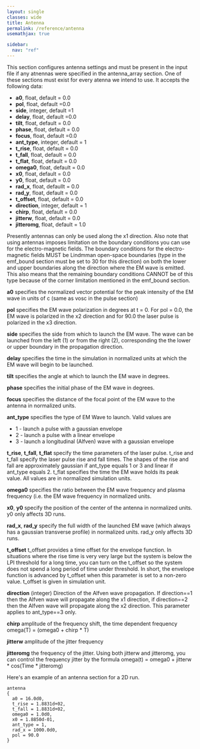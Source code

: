 ```yaml
---
layout: single
classes: wide
title: Antenna
permalink: /reference/antenna
usemathjax: true

sidebar:
  nav: "ref"
---
```


This section configures antenna settings and must be present in the
input file if any atnennas were specified in the antenna_array section.
One of these sections must exist for every atenna we intend to use. It
accepts the following data:

- **a0**, float, default = 0.0
- **pol**, float, default =0.0
- **side**, integer, default =1
- **delay**, float, default =0.0
- **tilt**, float, default = 0.0
- **phase**, float, default = 0.0
- **focus**, float, default =0.0
- **ant_type**, integer, default = 1
- **t_rise**, float, default = 0.0
- **t_fall**, float, default = 0.0
- **t_flat**, float, default = 0.0
- **omega0**, float, default = 0.0
- **x0**, float, default = 0.0
- **y0**, float, default = 0.0
- **rad_x**, float, defaullt = 0.0
- **rad_y**, float, default = 0.0
- **t_offset**, float, default = 0.0
- **direction**, integer, default = 1
- **chirp**, float, default = 0.0
- **jitterw**, float, default = 0.0
- **jitteromg**, float, default = 1.0

Presently antennas can only be used along the x1 direction. Also note
that using antennas imposes limitation on the boundary conditions you
can use for the electro-magnetic fields. The boundary conditions for the
electro-magnetic fields MUST be Lindmman open-space boundaries (type in
the emf_bound section must be set to 30 for this direction) on both the
lower and upper boundaries along the direction where the EM wave is
emitted. This also means that the remaining boundary conditions CANNOT
be of this type because of the corner limitation mentioned in the
emf_bound section.

**a0** specifies the normalized vector potential for the peak intensity
of the EM wave in units of c (same as vosc in the pulse section)

**pol** specifies the EM wave polarization in degrees at t = 0. For pol
= 0.0, the EM wave is polarized in the x2 direction and for 90.0 the
laser pulse is polarized in the x3 direction.

**side** specifies the side from which to launch the EM wave. The wave
can be launched from the left (1) or from the right (2), corresponding
the the lower or upper boundary in the propagation direction.

**delay** specifies the time in the simulation in normalized units at
which the EM wave will begin to be launched.

**tilt** specifies the angle at which to launch the EM wave in degrees.

**phase** specifies the initial phase of the EM wave in degrees.

**focus** specifies the distance of the focal point of the EM wave to
the antenna in normalized units.

**ant_type** specifies the type of EM Wave to launch. Valid values are

- 1 - launch a pulse with a gaussian envelope
- 2 - launch a pulse with a linear envelope
- 3 - launch a longitudinal (Alfven) wave with a gaussian envelope

**t_rise**, **t_fall**, **t_flat** specify the time parameters of the
laser pulse. t_rise and t_fall specify the laser pulse rise and fall
times. The shapes of the rise and fall are approximately gaussian if
ant_type equals 1 or 3 and linear if ant_type equals 2. t_flat specifies
the time the EM wave holds its peak value. All values are in normalized
simulation units.

**omega0** specifies the ratio between the EM wave frequency and plasma
frequency (i.e. the EM wave frequency in normalized units.

**x0**, **y0** specify the position of the center of the antenna in
normalized units. y0 only affects 3D runs.

**rad_x**, **rad_y** specify the full width of the launched EM wave
(which always has a gaussian transverse profile) in normalized units.
rad_y only affects 3D runs.

**t_offset** t_offset provides a time offset for the envelope function.  In situations where the rise time is very very large but the system is below the LPI threshold for a long time, you can turn on the t_offset so the system does not spend a long period of time under threshold.  In short, the envelope function is advanced by t_offset when this parameter is set to a non-zero value.  t_offset is given in simulation unit.

**direction** (integer) Direction of the Alfven wave propagation.  If direction==1 then the Alfven wave will propagate along the x1 direction, if direction==2 then the Alfven wave will propagate along the x2 direction.  This parameter applies to ant_type==3 only.

**chirp** amplitude of the frequency shift, the time dependent frequency omega(T) = (omega0 + chirp \* T)

**jitterw** amplitude of the jitter frequency

**jitteromg** the frequency of the jitter.  Using both jitterw and jitteromg, you can control the frequency jitter by the formula omega(t) = omega0 + jitterw \* cos(Time \* jitteromg)

Here's an example of an antenna section for a 2D run.

```text
antenna
{
  a0 = 16.0d0,
  t_rise = 1.8831d+02,
  t_fall = 1.8831d+02,
  omega0 = 1.0d0,
  x0 = 1.8850d-01,
  ant_type = 1,
  rad_x = 1000.0d0,
  pol = 90.0
}
````
